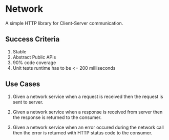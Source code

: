 # Network

A simple HTTP library for Client-Server communication.


## Success Criteria

1. Stable
2. Abstract Public APIs
3. 90% code coverage
4. Unit tests runtime has to be <= 200 milliseconds


## Use Cases

1. Given a network service
    when a request is received
    then the request is sent to server.
    
2. Given a network service
    when a response is received from server
    then the response is returned to the consumer.
    
3. Given a network service
    when an error occured during the network call
    then the error is returned with HTTP status code to the consumer.
